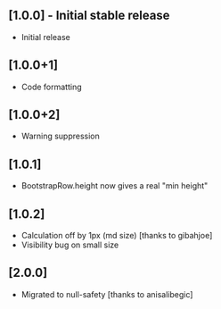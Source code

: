 ## [1.0.0] - Initial stable release

* Initial release
 
## [1.0.0+1]

* Code formatting

## [1.0.0+2]

* Warning suppression

## [1.0.1]

* BootstrapRow.height now gives a real "min height"

## [1.0.2]

* Calculation off by 1px (md size) [thanks to gibahjoe]
* Visibility bug on small size

## [2.0.0]

* Migrated to null-safety [thanks to anisalibegic]